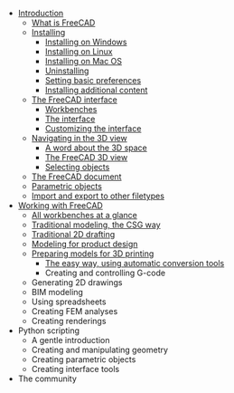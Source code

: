 * [Introduction](introduction/README.md)
  * [What is FreeCAD](introduction/what_is_freecad.md)
  * [Installing](introduction/installing.md)
    * [Installing on Windows](introduction/installing.md#installing-on-windows)
    * [Installing on Linux](introduction/installing.md#installing-on-linux)
    * [Installing on Mac OS](introduction/installing.md#installing-on-mac-os)
    * [Uninstalling](introduction/installing.md#uninstalling)
    * [Setting basic preferences](introduction/installing.md#setting-basic-preferences)
    * [Installing additional content](introduction/installing.md#installing-additional-content)
  * [The FreeCAD interface](introduction/the_freecad_interface.md)
    * [Workbenches](introduction/the_freecad_interface.md#workbenches)
    * [The interface](introduction/the_freecad_interface.md#the-interface)
    * [Customizing the interface](introduction/the_freecad_interface.md#customizing-the-interface)
  * [Navigating in the 3D view](introduction/navigating_in_the_3d_view.md)
    * [A word about the 3D space](introduction/navigating_in_the_3d_view.md#a-word-about-the-3d-space)
    * [The FreeCAD 3D view](introduction/navigating_in_the_3d_view.md#the-freecad-3d-view)
    * [Selecting objects](introduction/navigating_in_the_3d_view.md#selecting-objects)
  * [The FreeCAD document](introduction/the_freecad_document.md)
  * [Parametric objects](introduction/parametric_objects.md)
  * [Import and export to other filetypes](introduction/import_and_export_to_other_filetypes.md)
* [Working with FreeCAD](working_with_freecad/README.md)
  * [All workbenches at a glance](working_with_freecad/all_workbenches_at_a_glance.md)
  * [Traditional modeling, the CSG way](working_with_freecad/traditional_modeling_the_csg_way.md)
  * [Traditional 2D drafting](working_with_freecad/traditional_2d_drafting.md)
  * [Modeling for product design](working_with_freecad/modeling_for_product_design.md)
  * [Preparing models for 3D printing](working_with_freecad/preparing_models_for_3d_printing.md)
    * [The easy way, using automatic conversion tools](working_with_freecad/preparing_models_for_3d_printing.md#the-easy-way-using-automatic-conversion-tools)
    * Creating and controlling G-code
  * Generating 2D drawings
  * BIM modeling
  * Using spreadsheets
  * Creating FEM analyses
  * Creating renderings
* Python scripting
  * A gentle introduction
  * Creating and manipulating geometry
  * Creating parametric objects
  * Creating interface tools
* The community
